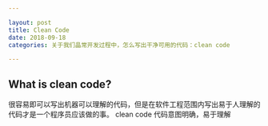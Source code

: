 ```yaml
---

layout: post
title: Clean Code
date: 2018-09-18
categories: 关于我们晶常开发过程中，怎么写出干净可用的代码：clean code

--- 
```


## What is clean code?

很容易即可以写出机器可以理解的代码，但是在软件工程范围内写出易于人理解的代码才是一个程序员应该做的事。 clean code  代码意图明确，易于理解